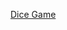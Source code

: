<a href="https://goel03.github.io/BOSS-Challenge/DICE%20Challenge%20Project/dicee.html"/> Dice Game </a>
